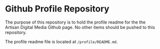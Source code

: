 # Github Profile Repository

The purpose of this repository is to hold the profile readme for the the Artisan Digital Media Github page. No other items should be pushed to this repository.

The profile readme file is located at `/profile/README.md`.
